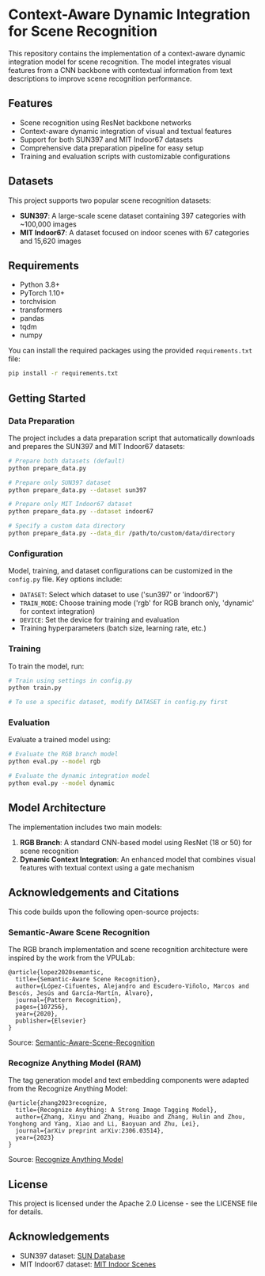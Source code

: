 # Context-Aware Dynamic Integration for Scene Recognition

This repository contains the implementation of a context-aware dynamic integration model for scene recognition. The model integrates visual features from a CNN backbone with contextual information from text descriptions to improve scene recognition performance.

## Features

- Scene recognition using ResNet backbone networks
- Context-aware dynamic integration of visual and textual features
- Support for both SUN397 and MIT Indoor67 datasets
- Comprehensive data preparation pipeline for easy setup
- Training and evaluation scripts with customizable configurations

## Datasets

This project supports two popular scene recognition datasets:

- **SUN397**: A large-scale scene dataset containing 397 categories with ~100,000 images
- **MIT Indoor67**: A dataset focused on indoor scenes with 67 categories and 15,620 images

## Requirements

- Python 3.8+
- PyTorch 1.10+
- torchvision
- transformers
- pandas
- tqdm
- numpy

You can install the required packages using the provided `requirements.txt` file:

```bash
pip install -r requirements.txt
```

## Getting Started

### Data Preparation

The project includes a data preparation script that automatically downloads and prepares the SUN397 and MIT Indoor67 datasets:

```bash
# Prepare both datasets (default)
python prepare_data.py

# Prepare only SUN397 dataset
python prepare_data.py --dataset sun397

# Prepare only MIT Indoor67 dataset
python prepare_data.py --dataset indoor67

# Specify a custom data directory
python prepare_data.py --data_dir /path/to/custom/data/directory
```

### Configuration

Model, training, and dataset configurations can be customized in the `config.py` file. Key options include:

- `DATASET`: Select which dataset to use ('sun397' or 'indoor67')
- `TRAIN_MODE`: Choose training mode ('rgb' for RGB branch only, 'dynamic' for context integration)
- `DEVICE`: Set the device for training and evaluation
- Training hyperparameters (batch size, learning rate, etc.)

### Training

To train the model, run:

```bash
# Train using settings in config.py
python train.py

# To use a specific dataset, modify DATASET in config.py first
```

### Evaluation

Evaluate a trained model using:

```bash
# Evaluate the RGB branch model
python eval.py --model rgb

# Evaluate the dynamic integration model
python eval.py --model dynamic
```

## Model Architecture

The implementation includes two main models:

1. **RGB Branch**: A standard CNN-based model using ResNet (18 or 50) for scene recognition
2. **Dynamic Context Integration**: An enhanced model that combines visual features with textual context using a gate mechanism

## Acknowledgements and Citations

This code builds upon the following open-source projects:

### Semantic-Aware Scene Recognition

The RGB branch implementation and scene recognition architecture were inspired by the work from the VPULab:

```
@article{lopez2020semantic,
  title={Semantic-Aware Scene Recognition},
  author={López-Cifuentes, Alejandro and Escudero-Viñolo, Marcos and Bescós, Jesús and García-Martín, Álvaro},
  journal={Pattern Recognition},
  pages={107256},
  year={2020},
  publisher={Elsevier}
}
```

Source: [Semantic-Aware-Scene-Recognition](https://github.com/vpulab/Semantic-Aware-Scene-Recognition)

### Recognize Anything Model (RAM)

The tag generation model and text embedding components were adapted from the Recognize Anything Model:

```
@article{zhang2023recognize,
  title={Recognize Anything: A Strong Image Tagging Model},
  author={Zhang, Xinyu and Zhang, Huaibo and Zhang, Hulin and Zhou, Yonghong and Yang, Xiao and Li, Baoyuan and Zhu, Lei},
  journal={arXiv preprint arXiv:2306.03514},
  year={2023}
}
```

Source: [Recognize Anything Model](https://github.com/xinyu1205/recognize-anything)

## License

This project is licensed under the Apache 2.0 License - see the LICENSE file for details.

## Acknowledgements

- SUN397 dataset: [SUN Database](https://vision.princeton.edu/projects/2010/SUN/)
- MIT Indoor67 dataset: [MIT Indoor Scenes](http://web.mit.edu/torralba/www/indoor.html)
